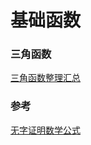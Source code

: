 # 基础函数

### 三角函数

[三角函数整理汇总](https://zhuanlan.zhihu.com/p/390928056)



### 参考

[无字证明数学公式](https://www.zhihu.com/question/26899533/answer/2364084413)